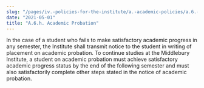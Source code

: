 ```yaml
---
slug: "/pages/iv.-policies-for-the-institute/a.-academic-policies/a.6.-grades-credits-and-academic-policies/a.6.h.-academic-probation"
date: "2021-05-01"
title: "A.6.h. Academic Probation"
---
```


In the case of a student who fails to make satisfactory academic progress in any semester, the Institute shall transmit notice to the student in writing of placement on academic probation. To continue studies at the Middlebury Institute, a student on academic probation must achieve satisfactory academic progress status by the end of the following semester and must also satisfactorily complete other steps stated in the notice of academic probation.